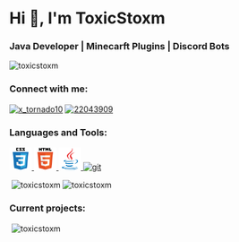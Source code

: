 <h1 align="left">Hi 👋, I'm ToxicStoxm</h1>
<h3 align="left">Java Developer | Minecarft Plugins | Discord Bots </h3>
<p align="left"> <img src="https://komarev.com/ghpvc/?username=toxicstoxm&label=Profile%20views&color=0e75b6&style=flat" alt="toxicstoxm" /> </p>
<h3 align="left">Connect with me:</h3>
<p align="left">
<a href="https://www.youtube.com/c/x_tornado10" target="blank"><img align="center" src="https://raw.githubusercontent.com/rahuldkjain/github-profile-readme-generator/master/src/images/icons/Social/youtube.svg" alt="x_tornado10" height="30" width="40" /></a>
<a href="https://stackoverflow.com/users/22043909" target="blank"><img align="center" src="https://raw.githubusercontent.com/rahuldkjain/github-profile-readme-generator/master/src/images/icons/Social/stack-overflow.svg" alt="22043909" height="30" width="40" /></a>
</p>

<h3 align="left">Languages and Tools:</h3>
<p align="left"> <a href="https://www.w3schools.com/css/" target="_blank" rel="noreferrer"> <img src="https://raw.githubusercontent.com/devicons/devicon/master/icons/css3/css3-original-wordmark.svg" alt="css3" width="40" height="40"/> </a> <a href="https://www.w3.org/html/" target="_blank" rel="noreferrer"> <img src="https://raw.githubusercontent.com/devicons/devicon/master/icons/html5/html5-original-wordmark.svg" alt="html5" width="40" height="40"/> </a> <a href="https://www.java.com" target="_blank" rel="noreferrer"> <img src="https://raw.githubusercontent.com/devicons/devicon/master/icons/java/java-original.svg" alt="java" width="40" height="40"/> </a>
<a href="https://git-scm.com/" target="_blank" rel="noreferrer"> <img src="https://www.vectorlogo.zone/logos/git-scm/git-scm-icon.svg" alt="git" width="40" height="40"/> </a></p>
<p align="left">&nbsp;<img align="center" src="https://github-readme-stats.vercel.app/api?username=toxicstoxm&theme=dark&show_icons=true&locale=en&hide=prs,contribs" alt="toxicstoxm" />&nbsp;<img align="center" src="https://github-readme-stats.vercel.app/api/top-langs/?username=toxicstoxm&theme=dark&show_icons=true&locale=en" alt="toxicstoxm" /></p>

<h3 align="left">Current projects:</h3>
<p align="left">&nbsp;<img align="center" src="https://github-readme-stats.vercel.app/api/pin/?username=toxicstoxm&repo=craftiservi&theme=dark" alt="toxicstoxm" /></p>

